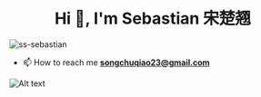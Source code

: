 <h1 align="center">Hi 👋, I'm Sebastian 宋楚翘</h1>
<p align="left"> <img src="https://komarev.com/ghpvc/?username=ss-sebastian&label=Profile%20views&color=0e75b6&style=flat" alt="ss-sebastian" /> </p>

- 📫 How to reach me **songchuqiao23@gmail.com**

<!-- STATSFM START -->
<!-- STATSFM END -->


![Alt text](https://spotify-recently-played-readme.vercel.app/api?user=31gfuq4dmnlhozmvej27ex26rl6e&count={10})
